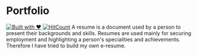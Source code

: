 # Portfolio
[![Built with ❤](https://forthebadge.com/images/badges/built-with-love.svg)](https://vips28.github.io)
[![HitCount](http://hits.dwyl.io/vip28/vips28.github.io.svg)](http://hits.dwyl.io/vip28/vips28.github.io)
A resume is a document used by a person to present their backgrounds and skills.
Resumes are used mainly for securing employment and highlighting a person's specialities and achievements.
Therefore I have tried to build my own e-resume.
